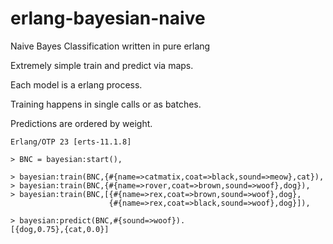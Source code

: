 # erlang-bayesian-naive
Naive Bayes Classification written in pure erlang

Extremely simple train and predict via maps. 

Each model is a erlang process.

Training happens in single calls or as batches.

Predictions are ordered by weight. 

```
Erlang/OTP 23 [erts-11.1.8] 

> BNC = bayesian:start(),

> bayesian:train(BNC,{#{name=>catmatix,coat=>black,sound=>meow},cat}),
> bayesian:train(BNC,{#{name=>rover,coat=>brown,sound=>woof},dog}),
> bayesian:train(BNC,[{#{name=>rex,coat=>brown,sound=>woof},dog},
                      {#{name=>rex,coat=>black,sound=>woof},dog}]),

> bayesian:predict(BNC,#{sound=>woof}).
[{dog,0.75},{cat,0.0}]


```


